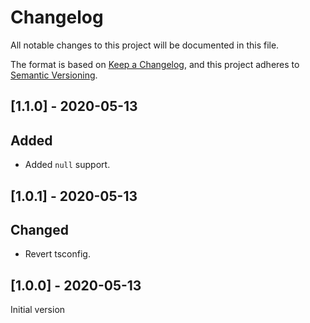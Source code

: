 # Changelog

All notable changes to this project will be documented in this file.

The format is based on [Keep a Changelog](https://keepachangelog.com/en/1.0.0/),
and this project adheres to [Semantic Versioning](https://semver.org/spec/v2.0.0.html).

## [1.1.0] - 2020-05-13

## Added

- Added `null` support.

## [1.0.1] - 2020-05-13

## Changed

- Revert tsconfig.

## [1.0.0] - 2020-05-13

Initial version
